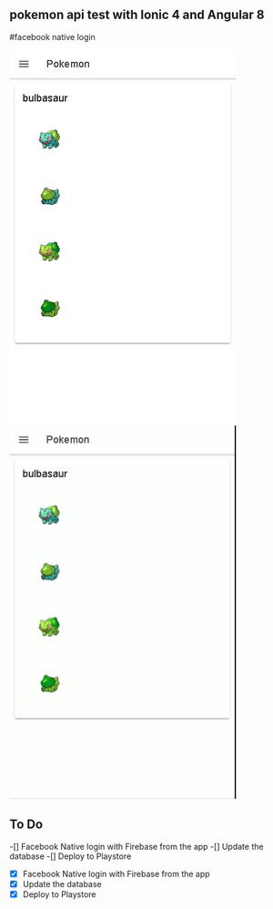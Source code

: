 ## pokemon api test with Ionic 4 and Angular 8
#facebook native login

![image](src/assets/icon/pokemon.png)
![gif](src/assets/icon/pokemon.gif)

## To Do
-[] Facebook Native login with Firebase from the app
-[] Update the database
-[] Deploy to Playstore
-[x] Facebook Native login with Firebase from the app
-[x] Update the database
-[x] Deploy to Playstore
